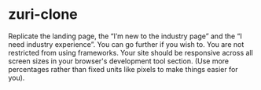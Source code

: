 # zuri-clone
Replicate the landing page, the “I’m new to the industry page” and the “I need industry experience”. You can go further if you wish to. You are not restricted from using frameworks. Your site should be responsive across all screen sizes in your browser's development tool section. (Use more percentages rather than fixed units like pixels to make things easier for you).
